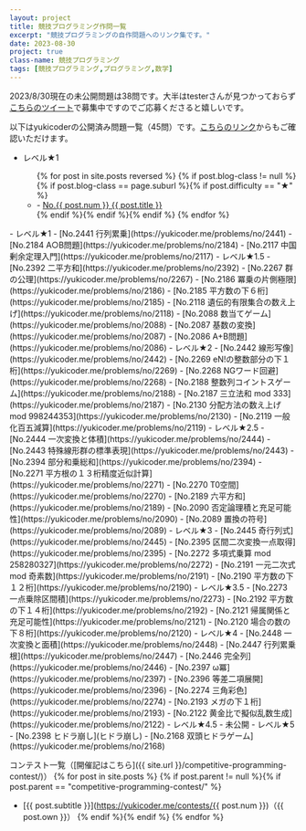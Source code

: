 ```yaml
---
layout: project
title: 競技プログラミング作問一覧
excerpt: "競技プログラミングの自作問題へのリンク集です。"
date: 2023-08-30
project: true
class-name: 競技プログラミング
tags: [競技プログラミング,プログラミング,数学]
---
```



2023/8/30現在の未公開問題は38問です。大半はtesterさんが見つかっておらず[こちらのツイート](https://twitter.com/non_archimedean/status/1695264287986749668)で募集中ですのでご応募くださると嬉しいです。

以下はyukicoderの公開済み問題一覧（45問）です。[こちらのリンク](https://yukicoder.me/users/5376/problems)からもご確認いただけます。

<ul>
  <li> レベル★1 </li>
  <ul>
    {% for post in site.posts reversed %}
      {% if post.blog-class != null %}{% if post.blog-class == page.suburl %}{% if post.difficulty == "★" %}
        <li>  - <a href="https://yukicoder.me/problems/no/{{ post.num }}">No.{{ post.num }} {{ post.title }}</a></li>
      {% endif %}{% endif %}{% endif %}
    {% endfor %}
  </ul>
</ul>
- レベル★1
  - [No.2441 行列累乗](https://yukicoder.me/problems/no/2441)
  - [No.2184 A○B問題](https://yukicoder.me/problems/no/2184)
  - [No.2117 中国剰余定理入門](https://yukicoder.me/problems/no/2117)
- レベル★1.5
  - [No.2392 二平方和](https://yukicoder.me/problems/no/2392)
  - [No.2267 群の公理](https://yukicoder.me/problems/no/2267)
  - [No.2186 冪乗の片側極限](https://yukicoder.me/problems/no/2186)
  - [No.2185 平方数の下６桁](https://yukicoder.me/problems/no/2185)
  - [No.2118 遺伝的有限集合の数え上げ](https://yukicoder.me/problems/no/2118)
  - [No.2088 数当てゲーム](https://yukicoder.me/problems/no/2088)
  - [No.2087 基数の変換](https://yukicoder.me/problems/no/2087)
  - [No.2086 A+B問題](https://yukicoder.me/problems/no/2086)
- レベル★2
  - [No.2442 線形写像](https://yukicoder.me/problems/no/2442)
  - [No.2269 eN!の整数部分の下１桁](https://yukicoder.me/problems/no/2269)
  - [No.2268 NGワード回避](https://yukicoder.me/problems/no/2268)
  - [No.2188 整数列コイントスゲーム](https://yukicoder.me/problems/no/2188)
  - [No.2187 三立法和 mod 333](https://yukicoder.me/problems/no/2187)
  - [No.2130 分配方法の数え上げ mod 998244353](https://yukicoder.me/problems/no/2130)
  - [No.2119 一般化百五減算](https://yukicoder.me/problems/no/2119)
- レベル★2.5
  - [No.2444 一次変換と体積](https://yukicoder.me/problems/no/2444)
  - [No.2443 特殊線形群の標準表現](https://yukicoder.me/problems/no/2443)
  - [No.2394 部分和乗総和](https://yukicoder.me/problems/no/2394)
  - [No.2271 平方根の１３桁精度近似計算](https://yukicoder.me/problems/no/2271)
  - [No.2270 T0空間](https://yukicoder.me/problems/no/2270)
  - [No.2189 六平方和](https://yukicoder.me/problems/no/2189)
  - [No.2090 否定論理積と充足可能性](https://yukicoder.me/problems/no/2090)
  - [No.2089 置換の符号](https://yukicoder.me/problems/no/2089)
- レベル★3
  - [No.2445 奇行列式](https://yukicoder.me/problems/no/2445)
  - [No.2395 区間二次変換一点取得](https://yukicoder.me/problems/no/2395)
  - [No.2272 多項式乗算 mod 258280327](https://yukicoder.me/problems/no/2272)
  - [No.2191 一元二次式 mod 奇素数](https://yukicoder.me/problems/no/2191)
  - [No.2190 平方数の下１２桁](https://yukicoder.me/problems/no/2190)
- レベル★3.5
  - [No.2273 一点乗除区間積](https://yukicoder.me/problems/no/2273)
  - [No.2192 平方数の下１４桁](https://yukicoder.me/problems/no/2192)
  - [No.2121 帰属関係と充足可能性](https://yukicoder.me/problems/no/2121)
  - [No.2120 場合の数の下８桁](https://yukicoder.me/problems/no/2120)
- レベル★4
  - [No.2448 一次変換と面積](https://yukicoder.me/problems/no/2448)
  - [No.2447 行列累乗根](https://yukicoder.me/problems/no/2447)
  - [No.2446 完全列](https://yukicoder.me/problems/no/2446)
  - [No.2397 	ω冪](https://yukicoder.me/problems/no/2397)
  - [No.2396 等差二項展開](https://yukicoder.me/problems/no/2396)
  - [No.2274 三角彩色](https://yukicoder.me/problems/no/2274)
  - [No.2193 メガの下１桁](https://yukicoder.me/problems/no/2193)
  - [No.2122 黄金比で擬似乱数生成](https://yukicoder.me/problems/no/2122)
- レベル★4.5
  - 未公開
- レベル★5
  - [No.2398 ヒドラ崩し](ヒドラ崩し)
  - [No.2168 双頭ヒドラゲーム](https://yukicoder.me/problems/no/2168)


コンテスト一覧（[開催記はこちら]({{ site.url }}/competitive-programming-contest/)）
{% for post in site.posts %}
{% if post.parent != null %}{% if post.parent == "competitive-programming-contest/" %}
- [{{ post.subtitle }}](https://yukicoder.me/contests/{{ post.num }})（{{ post.own }}）
{% endif %}{% endif %}
{% endfor %}
